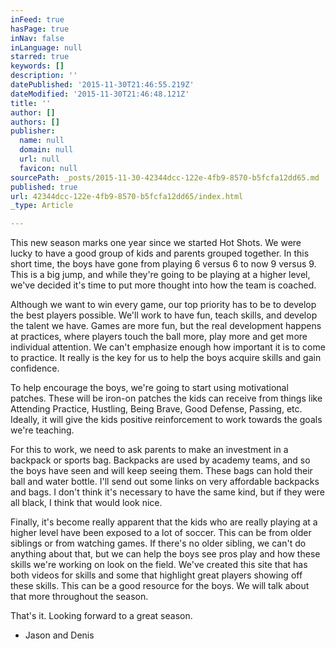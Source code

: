 ```yaml
---
inFeed: true
hasPage: true
inNav: false
inLanguage: null
starred: true
keywords: []
description: ''
datePublished: '2015-11-30T21:46:55.219Z'
dateModified: '2015-11-30T21:46:48.121Z'
title: ''
author: []
authors: []
publisher:
  name: null
  domain: null
  url: null
  favicon: null
sourcePath: _posts/2015-11-30-42344dcc-122e-4fb9-8570-b5fcfa12dd65.md
published: true
url: 42344dcc-122e-4fb9-8570-b5fcfa12dd65/index.html
_type: Article

---
```

This new season marks one year since we started Hot Shots. We were
lucky to have a good group of kids and parents grouped together. In this short
time, the boys have gone from playing 6 versus 6 to now 9 versus 9\. This is a
big jump, and while they're going to be playing at a higher level, we've
decided it's time to put more thought into how the team is coached.

Although we want to win every game, our top priority has to be to
develop the best players possible. We'll work to have fun, teach skills, and
develop the talent we have. Games are more fun, but the real development
happens at practices, where players touch the ball more, play more and get more
individual attention. We can't emphasize enough how important it is to come to
practice. It really is the key for us to help the boys acquire skills and gain
confidence. 

To help encourage the boys, we're going to start using motivational
patches. These will be iron-on patches the kids can receive from things like
Attending Practice, Hustling, Being Brave, Good Defense, Passing, etc. Ideally,
it will give the kids positive reinforcement to work towards the goals we're
teaching. 

For this to work, we need to ask parents to make an investment in a
backpack or sports bag. Backpacks are used by academy teams, and so the boys
have seen and will keep seeing them. These bags can hold their ball and water
bottle. I'll send out some links on very affordable backpacks and bags. I don't
think it's necessary to have the same kind, but if they were all black, I think
that would look nice. 

Finally, it's become really apparent that the kids who are really
playing at a higher level have been exposed to a lot of soccer. This can be
from older siblings or from watching games. If there's no older sibling, we
can't do anything about that, but we can help the boys see pros play and how
these skills we're working on look on the field. We've created this site that has both videos for skills and some that
highlight great players showing off these skills. This can be a good
resource for the boys. We will talk about that more throughout the season. 

That's it. Looking forward to a great season. 

- Jason and Denis